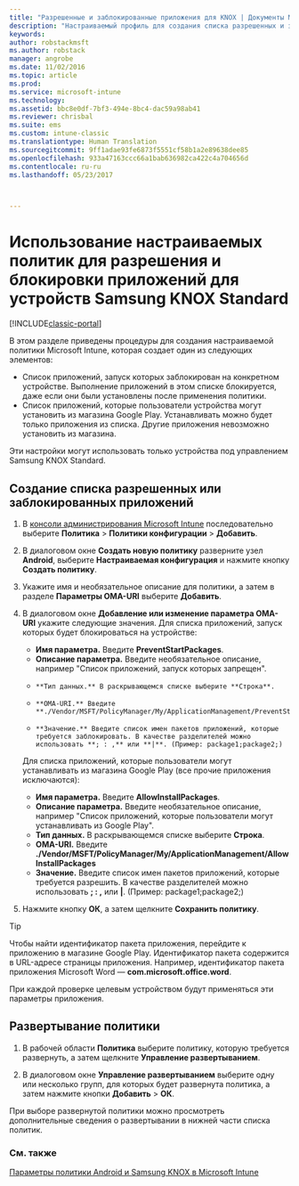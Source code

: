 ```yaml
---
title: "Разрешенные и заблокированные приложения для KNOX | Документы Майкрософт"
description: "Настраиваемый профиль для создания списка разрешенных и заблокированных приложений для KNOX."
keywords: 
author: robstackmsft
ms.author: robstack
manager: angrobe
ms.date: 11/02/2016
ms.topic: article
ms.prod: 
ms.service: microsoft-intune
ms.technology: 
ms.assetid: bbc8e0df-7bf3-494e-8bc4-dac59a98ab41
ms.reviewer: chrisbal
ms.suite: ems
ms.custom: intune-classic
ms.translationtype: Human Translation
ms.sourcegitcommit: 9ff1adae93fe6873f5551cf58b1a2e89638dee85
ms.openlocfilehash: 933a47163ccc66a1bab636982ca422c4a704656d
ms.contentlocale: ru-ru
ms.lasthandoff: 05/23/2017



---
```

# <a name="use-custom-policies-to-allow-and-block-apps-for-samsung-knox-standard-devices"></a>Использование настраиваемых политик для разрешения и блокировки приложений для устройств Samsung KNOX Standard

[!INCLUDE[classic-portal](../includes/classic-portal.md)]

В этом разделе приведены процедуры для создания настраиваемой политики Microsoft Intune, которая создает один из следующих элементов:

- Список приложений, запуск которых заблокирован на конкретном устройстве. Выполнение приложений в этом списке блокируется, даже если они были установлены после применения политики.
- Список приложений, которые пользователи устройства могут установить из магазина Google Play. Устанавливать можно будет только приложения из списка. Другие приложения невозможно установить из магазина.

Эти настройки могут использовать только устройства под управлением Samsung KNOX Standard.

## <a name="to-create-an-allowed-or-blocked-app-list"></a>Создание списка разрешенных или заблокированных приложений

1. В [консоли администрирования Microsoft Intune](https://manage.microsoft.com/) последовательно выберите **Политика** &gt; **Политики конфигурации** &gt; **Добавить**.
2. В диалоговом окне **Создать новую политику** разверните узел **Android**, выберите **Настраиваемая конфигурация** и нажмите кнопку **Создать политику**.
3. Укажите имя и необязательное описание для политики, а затем в разделе **Параметры OMA-URI** выберите **Добавить**.
4. В диалоговом окне **Добавление или изменение параметра OMA-URI** укажите следующие значения. Для списка приложений, запуск которых будет блокироваться на устройстве:
    
    - **Имя параметра.** Введите **PreventStartPackages**.
    - **Описание параметра.** Введите необязательное описание, например "Список приложений, запуск которых запрещен".
    -     **Тип данных.** В раскрывающемся списке выберите **Строка**.
    -     **OMA-URI.** Введите **./Vendor/MSFT/PolicyManager/My/ApplicationManagement/PreventStartPackages**
    -     **Значение.** Введите список имен пакетов приложений, которые требуется заблокировать. В качестве разделителей можно использовать **; : ,** или **|**. (Пример: package1;package2;)

    Для списка приложений, которые пользователи могут устанавливать из магазина Google Play (все прочие приложения исключаются):

    - **Имя параметра.** Введите **AllowInstallPackages**.
    - **Описание параметра.** Введите необязательное описание, например "Список приложений, которые пользователи могут устанавливать из Google Play".
    - **Тип данных.** В раскрывающемся списке выберите **Строка**.
    - **OMA-URI.** Введите **./Vendor/MSFT/PolicyManager/My/ApplicationManagement/AllowInstallPackages**
    - **Значение.** Введите список имен пакетов приложений, которые требуется разрешить. В качестве разделителей можно использовать **; : ,** или **|**. (Пример: package1;package2;)

4. Нажмите кнопку **ОК**, а затем щелкните **Сохранить политику**. 

>[!TIP]
> Чтобы найти идентификатор пакета приложения, перейдите к приложению в магазине Google Play. Идентификатор пакета содержится в URL-адресе страницы приложения. Например, идентификатор пакета приложения Microsoft Word — **com.microsoft.office.word**.

При каждой проверке целевым устройством будут применяться эти параметры приложения.


## <a name="deploy-the-policy"></a>Развертывание политики

1.  В рабочей области **Политика** выберите политику, которую требуется развернуть, а затем щелкните **Управление развертыванием**.

2.  В диалоговом окне **Управление развертыванием** выберите одну или несколько групп, для которых будет развернута политика, а затем нажмите кнопки **Добавить** &gt; **ОК**.

 
При выборе развернутой политики можно просмотреть дополнительные сведения о развертывании в нижней части списка политик.

### <a name="see-also"></a>См. также
[Параметры политики Android и Samsung KNOX в Microsoft Intune](android-policy-settings-in-microsoft-intune.md)

